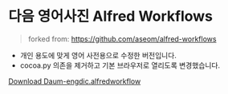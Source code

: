 다음 영어사진 Alfred Workflows
================

> forked from: https://github.com/aseom/alfred-workflows

- 개인 용도에 맞게 영어 사전용으로 수정한 버전입니다.
- cocoa.py 의존을 제거하고 기본 브라우저로 열리도록 변경했습니다.

[Download Daum-engdic.alfredworkflow](https://github.com/doortts/alfred-workflows/raw/master/Daum-engdic.alfredworkflow)